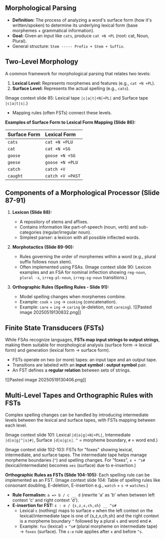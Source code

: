 ## Morphological Parsing

*   **Definition:** The process of analyzing a word's surface form (how it's written/spoken) to determine its underlying lexical form (base morphemes + grammatical information).
*   **Goal:** Given an input like `cats`, produce `cat +N +PL` (root: cat, Noun, Plural).
*   General structure: `Stem ----- Prefix + Stem + Suffix`.

## Two-Level Morphology

A common framework for morphological parsing that relates two levels:

1.  **Lexical Level:** Represents morphemes and features (e.g., `cat +N +PL`).
2.  **Surface Level:** Represents the actual spelling (e.g., `cats`).

(Image context slide 85: Lexical tape `|c|a|t|+N|+PL|` and Surface tape `|c|a|t|s|`.)
*   Mapping rules (often FSTs) connect these levels.

**Examples of Surface Form to Lexical Form Mapping (Slide 86):**

| Surface Form | Lexical Form     |
| :----------- | :--------------- |
| `cats`       | `cat +N +PLU`    |
| `cat`        | `cat +N +SG`     |
| `goose`      | `goose +N +SG`   |
| `geese`      | `goose +N +PLU`  |
| `catch`      | `catch +V`       |
| `caught`     | `catch +V +PAST` |

## Components of a Morphological Processor (Slide 87-91)

1.  **Lexicon (Slide 88):**
    *   A repository of stems and affixes.
    *   Contains information like part-of-speech (noun, verb) and sub-categories (regular/irregular noun).
    *   Simplest parser: a lexicon with all possible inflected words.

2.  **Morphotactics (Slide 89-90):**
    *   Rules governing the order of morphemes within a word (e.g., plural suffix follows noun stem).
    *   Often implemented using FSAs.
    (Image context slide 90: Lexicon examples and an FSA for nominal inflection showing `reg-noun`, `plural -s`, `irreg-pl-noun`, `irreg-sg-noun` transitions.)

3.  **Orthographic Rules (Spelling Rules - Slide 91):**
    *   Model spelling changes when morphemes combine.
    *   Example: `cook` + `ing` → `cooking` (concatenation).
    *   Example: `care` + `ing` → `caring` (e-deletion, not `careing`).
	![[Pasted image 20250519130832.png]]

## Finite State Transducers (FSTs)

While FSAs recognize languages, **FSTs map input strings to output strings**, making them suitable for morphological analysis (surface form → lexical form) and generation (lexical form → surface form).

*   FSTs operate on two (or more) tapes: an input tape and an output tape.
*   Transitions are labeled with an **input symbol : output symbol** pair.
*   An FST defines a **regular relation** between sets of strings.

![[Pasted image 20250519130406.png]]
## Multi-Level Tapes and Orthographic Rules with FSTs

Complex spelling changes can be handled by introducing intermediate levels between the lexical and surface tapes, with FSTs mapping between each level.

(Image context slide 101: Lexical `|d|o|g|+N|+PL|`, Intermediate `|d|o|g|^|s|#|`, Surface `|d|o|g|s|`. `^` = morpheme boundary, `#` = word end.)

(Image context slide 102-103: FSTs for "foxes" showing lexical, intermediate, and surface tapes. The intermediate tape helps manage morpheme boundaries (`^`) and spelling changes. For "foxes", `x + ^s#` (lexical/intermediate) becomes `xes` (surface) due to e-insertion.)

**Orthographic Rules as FSTs (Slide 104-105):**
Each spelling rule can be implemented as an FST.
(Image context slide 104: Table of spelling rules like consonant doubling, E-deletion, E-insertion e.g., `watch` + `s` -> `watches`.)

*   **Rule Formalism:** `a => b / c __ d` (rewrite 'a' as 'b' when between left context 'c' and right context 'd').
*   **E-insertion for FST:** `ε : e / {s,z,x,ch,sh} __ ^s#`
    *   Lexical `ε` (nothing) maps to surface `e` when the left context on the lexical/intermediate tape is one of {s,z,x,ch,sh} and the right context is a morpheme boundary `^` followed by a plural `s` and word end `#`.
    *   Example: `fox` (lexical) + `^s#` (plural morpheme on intermediate tape) → `foxes` (surface). The `ε:e` rule applies after `x` and before `^s`.